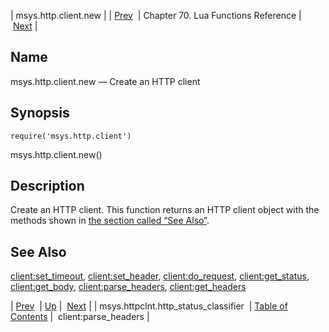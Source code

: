 | msys.http.client.new |
| [Prev](lua.ref.msys.httpclnt.http_status_classifier)  | Chapter 70. Lua Functions Reference |  [Next](lua.ref.client_parse_headers) |

<a name="lua.ref.msys.http.client.new"></a>
## Name

msys.http.client.new — Create an HTTP client

<a name="idp15339392"></a>
## Synopsis

`require('msys.http.client')`

msys.http.client.new()

<a name="idp15341888"></a>
## Description

Create an HTTP client. This function returns an HTTP client object with the methods shown in [the section called “See Also”](lua.ref.msys.http.client.new#lua.ref.msys.http.client.new.see_also "See Also").

<a name="lua.ref.msys.http.client.new.see_also"></a>
## See Also

[client:set_timeout](lua.ref.client_set_timeout "client:set_timeout"), [client:set_header](lua.ref.client_set_header "client:set_header"), [client:do_request](lua.ref.client_do_request "client:do_request"), [client:get_status](lua.ref.client_get_status "client:get_status"), [client:get_body](lua.ref.client_get_body "client:get_body"), [client:parse_headers](lua.ref.client_parse_headers "client:parse_headers"), [client:get_headers](lua.ref.client_get_headers "client:get_headers")

| [Prev](lua.ref.msys.httpclnt.http_status_classifier)  | [Up](lua.function.details) |  [Next](lua.ref.client_parse_headers) |
| msys.httpclnt.http_status_classifier  | [Table of Contents](index) |  client:parse_headers |

